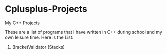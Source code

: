 # Cplusplus-Projects
My C++ Projects

These are a list of programs that I have written in C++ during school and my own leisure time. Here is the List:
1. BracketValidator (Stacks)
